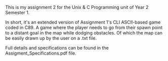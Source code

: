 This is my assignment 2 for the Unix & C Programming unit of Year 2 Semester 1.

In short, it's an extended version of Assignment 1's CLI ASCII-based game coded in C89. A game where the player needs to go from their spawn point to a distant goal in the map while dodging obstacles. Of which the map can be easily drawn up by the user on a .txt file.

Full details and specifications can be found in the Assigment_Specifications.pdf file.
